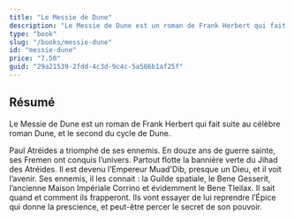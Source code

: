 ```yaml
---
title: "Le Messie de Dune"
description: "Le Messie de Dune est un roman de Frank Herbert qui fait suite au célèbre roman Dune, et le second du cycle de Dune."
type: "book"
slug: "/books/messie-dune"
id: "messie-dune"
price: "7.50"
guid: "29a21539-2fdd-4c3d-9c4c-5a586b1af25f"
---
```


## Résumé

Le Messie de Dune est un roman de Frank Herbert qui fait suite au célèbre roman Dune, et le second du cycle de Dune.

Paul Atréides a triomphé de ses ennemis. En douze ans de guerre sainte, ses Fremen ont conquis l’univers. Partout flotte la bannière verte du Jihad des Atréides. Il est devenu l’Empereur Muad'Dib, presque un Dieu, et il voit l’avenir. Ses ennemis, il les connait : la Guilde spatiale, le Bene Gesserit, l’ancienne Maison Impériale Corrino et évidemment le Bene Tleilax. Il sait quand et comment ils frapperont. Ils vont essayer de lui reprendre l’Épice qui donne la prescience, et peut-être percer le secret de son pouvoir.